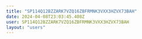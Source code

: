 ```yaml
---
title: "SP114Q12BZZARK7VZQ16ZBFRMNK3VXX3HZVX73BAH"
date: 2024-04-08T23:03:45.408Z
user: SP114Q12BZZARK7VZQ16ZBFRMNK3VXX3HZVX73BAH
layout: "users"
---
```

    